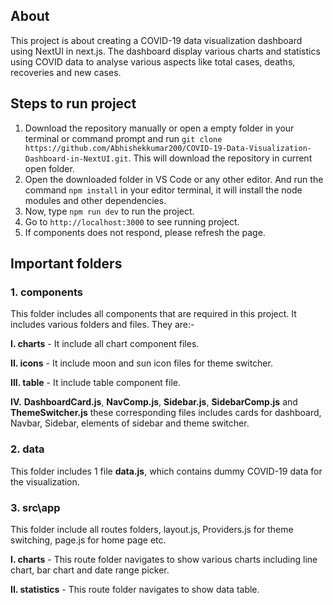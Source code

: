 ## About
This project is about creating a COVID-19 data visualization dashboard using NextUI in next.js. The dashboard display various charts and statistics using COVID data to analyse various aspects like total cases, deaths, recoveries and new cases.

## Steps to run project

1. Download the repository manually or open a empty folder in your terminal or command prompt and run ```git clone https://github.com/Abhishekkumar200/COVID-19-Data-Visualization-Dashboard-in-NextUI.git```. This will download the repository in current open folder.
2. Open the downloaded folder in VS Code or any other editor. And run the command ```npm install``` in your editor terminal, it will install the node modules and other dependencies.
3. Now, type ```npm run dev```  to run the project.
4. Go to `http://localhost:3000` to see running project.
5. If components does not respond, please refresh the page.

## Important folders

### 1. components
This folder includes all components that are required in this project. It includes various folders and files. They are:-

**I. charts** - It include all chart component files.

**II. icons** - It include moon and sun icon files for theme switcher.

**III. table** - It include table component file.

**IV.** **DashboardCard.js**, **NavComp.js**, **Sidebar.js**, **SidebarComp.js** and **ThemeSwitcher.js**  these corresponding files includes cards for dashboard, Navbar, Sidebar, elements of sidebar and theme switcher.

### 2. data
This folder includes 1 file **data.js**, which contains dummy COVID-19 data for the visualization.

### 3. src\app

This folder include all routes folders, layout.js, Providers.js for theme switching, page.js for home page etc.

**I. charts** - This route folder navigates to show various charts including line chart, bar chart and date range picker.

**II. statistics** - This route folder navigates to show data table.
